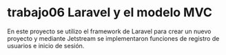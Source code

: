 # trabajo06 Laravel y el modelo MVC

En este proyecto se utilizo el framework de Laravel para crear un nuevo proyecto y mediante Jetstream se implementaron funciones de registro de usuarios e inicio de sesión.
